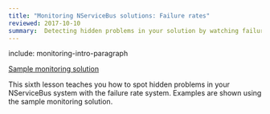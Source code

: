 ```yaml
---
title: "Monitoring NServiceBus solutions: Failure rates"
reviewed: 2017-10-10
summary:  Detecting hidden problems in your solution by watching failure rates.
---
```


include: monitoring-intro-paragraph

[Sample monitoring solution](tutorials/monitoring/0-sample-solution/)

This sixth lesson teaches you how to spot hidden problems in your NServiceBus system with the failure rate system. Examples are shown using the sample monitoring solution.


